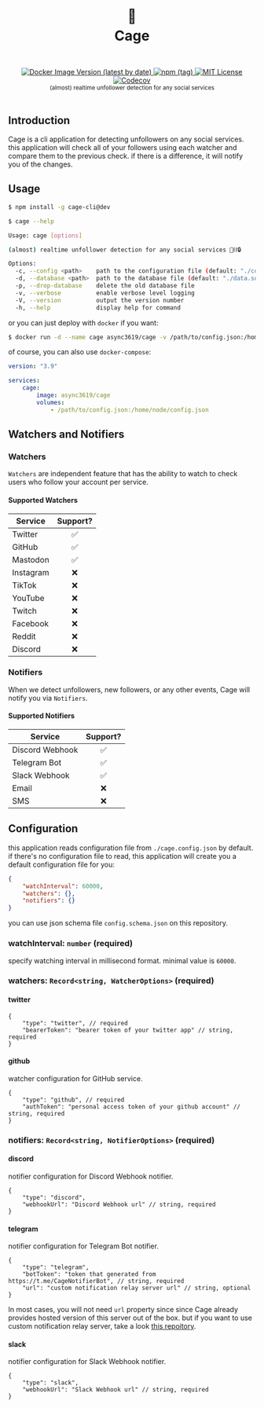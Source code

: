 <h1 align="center">
  <br />
  🦜
  <br />
  Cage
  <sup>
    <br />
    <br />
  </sup>    
</h1>

<div align="center">
    <a href="https://registry.hub.docker.com/r/async3619/cage">
        <img alt="Docker Image Version (latest by date)" src="https://img.shields.io/docker/v/async3619/cage?label=docker&style=flat-square">
    </a>
    <a href="https://www.npmjs.com/package/cage-cli">
        <img alt="npm (tag)" src="https://img.shields.io/npm/v/cage-cli/dev?style=flat-square">
    </a>
    <a href="https://github.com/async3619/solv/blob/main/LICENSE">
        <img src="https://img.shields.io/github/license/async3619/solv.svg?style=flat-square" alt="MIT License" />
    </a>
    <a href="https://app.codecov.io/gh/async3619/cage">
        <img alt="Codecov" src="https://img.shields.io/codecov/c/github/async3619/cage?style=flat-square&token=97JBTXGXC8">
    </a>
    <br />
    <sup>(almost) realtime unfollower detection for any social services</sup>
    <br />
    <br />
</div>

## Introduction

Cage is a cli application for detecting unfollowers on any social services. this application will check all of your followers using each watcher and compare them to the previous check. if there is a difference, it will notify you of the changes.

## Usage

```bash
$ npm install -g cage-cli@dev

$ cage --help

Usage: cage [options]

(almost) realtime unfollower detection for any social services 🦜⛓️🔒

Options:
  -c, --config <path>    path to the configuration file (default: "./config.json")
  -d, --database <path>  path to the database file (default: "./data.sqlite")
  -p, --drop-database    delete the old database file
  -v, --verbose          enable verbose level logging
  -V, --version          output the version number
  -h, --help             display help for command
```

or you can just deploy with `docker` if you want:

```bash
$ docker run -d --name cage async3619/cage -v /path/to/config.json:/home/node/config.json
```

of course, you can also use `docker-compose`:

```yaml
version: "3.9"

services:
    cage:
        image: async3619/cage
        volumes:
            - /path/to/config.json:/home/node/config.json
```

## Watchers and Notifiers

### Watchers

`Watchers` are independent feature that has the ability to watch to check users who follow your account per service.

#### Supported Watchers

| Service   | Support? |
|-----------|:--------:|
| Twitter   |    ✅     |
| GitHub    |    ✅     |
| Mastodon  |    ✅     |
| Instagram |    ❌     |
| TikTok    |    ❌     |
| YouTube   |    ❌     |
| Twitch    |    ❌     |
| Facebook  |    ❌     |
| Reddit    |    ❌     |
| Discord   |    ❌     |

### Notifiers

When we detect unfollowers, new followers, or any other events, Cage will notify you via `Notifiers`.

#### Supported Notifiers

| Service         | Support? |
|-----------------|:--------:|
| Discord Webhook |    ✅     |
| Telegram Bot    |    ✅     |
| Slack Webhook   |    ✅     |
| Email           |    ❌     |
| SMS             |    ❌     |

## Configuration

this application reads configuration file from `./cage.config.json` by default.
if there's no configuration file to read, this application will create you a default configuration file for you:

```json
{
    "watchInterval": 60000,
    "watchers": {},
    "notifiers": {}
}
```

you can use json schema file `config.schema.json` on this repository.

### watchInterval: `number` (required)

specify watching interval in millisecond format. minimal value is `60000`.

### watchers: `Record<string, WatcherOptions>` (required)

#### twitter

```json5
{
    "type": "twitter", // required
    "bearerToken": "bearer token of your twitter app" // string, required
}
```

#### github

watcher configuration for GitHub service.

```json5
{
    "type": "github", // required
    "authToken": "personal access token of your github account" // string, required
}
```

### notifiers: `Record<string, NotifierOptions>` (required)

#### discord

notifier configuration for Discord Webhook notifier.

```json5
{
    "type": "discord",
    "webhookUrl": "Discord Webhook url" // string, required
}
```

#### telegram

notifier configuration for Telegram Bot notifier.

```json5
{
    "type": "telegram",
    "botToken": "token that generated from https://t.me/CageNotifierBot", // string, required
    "url": "custom notification relay server url" // string, optional
}
```

In most cases, you will not need `url` property since since Cage already provides hosted version of this server out of the box. but if you want to use custom notification relay server, take a look [this repoitory](https://github.com/async3619/cage-telegram-helper#usage).

#### slack

notifier configuration for Slack Webhook notifier.

```json5
{
    "type": "slack",
    "webhookUrl": "Slack Webhook url" // string, required
}
```
